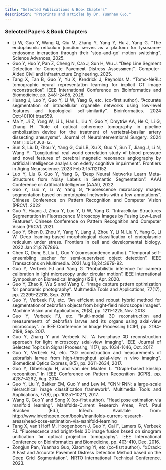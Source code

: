 ```yaml
---
title: "Selected Publications & Book Chapters"
description: "Preprints and articles by Dr. Yuanhao Guo."
---
```


### Selected Papers & Book Chapters
<div style="text-align: justify;">
<ul type="disc">
<li> Li W, Guo Y, Wang Q, Qiu M, Zhang Y, Yang Y, Hu J, Yang G. “The endoplasmic reticulum junction serves as a platform for lysosome-endosome interaction through their 'stop-and-go' motion switching”. Science Advances, 2025.</li>
<li> Guo Y, Huo Y, Pan Z, Cheng N, Cao J, Sun H, Wu J. “Deep Line Segment Detection for Concrete Pavement Distress Assessment”. Computer-Aided Civil and Infrastructure Engineering. 2025. </li>
<li> Tang X, Tan B, Guo Y, Yu X, Kendrick J, Reynolds M. “Tomo-NeRL: tomographic neural representation learning for implicit CT image reconstruction”. IEEE International Conference on Bioinformatics and Biomedicine. pp. 2481-2488, 2025.</li>
<li> Huang J, Luo Y, Guo Y, Li W, Yang G, etc. (co-first author). “Accurate segmentation of intracellular organelle networks using low-level features and topological self-similarity”. Bioinformatics. 2024 Oct;40(10):btae559.</li>
<li> Ma Y, Ji Z, Yang W, Li L, Han L, Liu Y, Guo Y, Dmytriw AA, He C, Li G, Zhang H. “Role of optical coherence tomography in pipeline embolization device for the treatment of vertebral–basilar artery dissecting aneurysms”. Journal of NeuroInterventional Surgery. 2024 Mar 1;16(3):308-12.</li>
<li> Sun S, Liu D, Zhou Y, Yang G, Cui LB, Xu X, Guo Y, Sun T, Jiang J, Li N, Wang Y. “Longitudinal real world correlation study of blood pressure and novel features of cerebral magnetic resonance angiography by artificial intelligence analysis on elderly cognitive impairment”. Frontiers in Aging Neuroscience. 2023 Feb 3;15:1121152.</li>
<li> Luo Y, Liu G, Guo Y, Yang G, “Deep Neural Networks Learn Meta-Structures from Noisy Labels in Semantic Segmentation”. AAAI Conference on Artificial Intelligence (AAAI), 2022. </li>
<li> Guo Y, Luo Y, Li W, Yang G, “Fluorescence microscopy images segmentation based on prototypical networks with a few annotations”. Chinese Conference on Pattern Recognition and Computer Vision (PRCV). 2022.</li>
<li> Guo Y, Huang J, Zhou Y, Luo Y, Li W, Yang G. “Intracellular Structures Segmentation in Fluorescence Microscopy Images by Fusing Low-Level Features”. Chinese Conference on Pattern Recognition and Computer Vision (PRCV). 2021.</li>
<li> Guo Y, Shen D, Zhou Y, Yang Y, Liang J, Zhou Y, Li N, Liu Y, Yang G, Li W. Deep learning-based morphological classification of endoplasmic reticulum under stress. Frontiers in cell and developmental biology. 2022 Jan 21;9:767866. </li>
<li> Chen C, Dong S, Liu L, Guo Y (correspondence author). “Temporal self-ensembling teacher for semi-supervised object detection”. IEEE Transactions on Multimedia. 2021 Aug 18;24:3679-92.</li>
<li> Guo Y, Verbeek FJ and Yang G. “Probabilistic inference for camera calibration in light microscopy under circular motion”. IEEE International Symposium on Biomedical Imaging (ISBI), Apr. 2020.</li>
<li> Guo Y, Zhao R, Wu S and Wang C. “Image capture pattern optimization for panoramic photography”. Multimedia Tools and Applications, 77(17), pp. 22299-22318, Sep. 2018. </li>
<li> Guo Y, Verbeek FJ, etc. “An efficient and robust hybrid method for segmentation of zebrafish objects from bright-field microscope images”. Machine Vision and Applications, 29(8), pp. 1211-1225, Nov. 2018 </li>
<li> Guo Y, Verbeek FJ, etc. “Multi-modal 3D reconstruction and measurements of zebrafish larvae and its organs using axial-view microscopy”. In: IEEE Conference on Image Processing (ICIP), pp. 2194-2198, Sep. 2017. </li>
<li> Guo Y, Zhang Y and Verbeek FJ. “A two-phase 3D reconstruction approach for light microscopy axial-view imaging”. IEEE Journal of Selected Topics in Signal Processing, 11(7), pp. 1034-1046, Oct. 2017. </li>
<li> Guo Y, Verbeek FJ, etc. “3D reconstruction and measurements of zebrafish larvae from high-throughput axial-view in vivo imaging”. Biomedical Optics Express, 8(5), pp. 2611-2634, 2017. </li>
<li> Guo Y, Dibeklioglu H, and van der Maaten L. “Graph-based kinship recognition.” In IEEE Conference on Pattern Recognition (ICPR), pp. 4287-4292, Aug. 2014.</li>
<li> Guo Y, Liu Y, Bakker EM, Guo Y and Lew M. “CNN-RNN: a large-scale hierarchical image classification framework”. Multimedia Tools and Applications, 77(8), pp. 10251–10271, 2017.</li>
<li> Wang C, Guo Y and Song X (co-first author). “Head pose estimation via manifold learning”. Manifolds-Current Research Areas, Prof. Paul Bracken (Ed.), InTech. Available from: http://www.intechopen.com/books/manifolds-current-research-areas/head-pose-estimation-via-manifold-learning</li>
<li> Tang X, van't Hoff M, Hoogenboom J, Guo Y, Cai F, Lamers G, Verbeek FJ. “Fluorescence and bright-field 3D image fusion based on sinogram unification for optical projection tomography”. IEEE International Conference on Bioinformatics and Biomedicine, pp. 403-410, Dec. 2016.</li>
<li> Zongjun Pan, Yuanhao Guo, Xiaoming Yi, etc (co-fisrt author). “αCrack: A Fast and Accurate Pavement Distress Detection Method based on the Deep Grid Segmentation”. NRTO International Technical Conference. 2023.</li>
<ul>
</div>